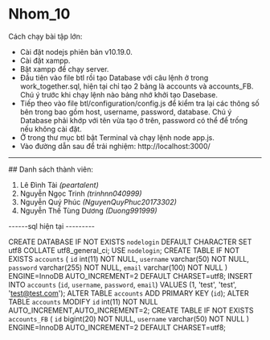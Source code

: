 ﻿# Nhom_10 

Cách chạy bài tập lớn:
- Cài đặt nodejs phiên bản v10.19.0.
- Cài đặt xampp.
- Bật xampp để chạy server.
- Đầu tiên vào file btl rồi tạo Database với câu lệnh ở trong work_together.sql, hiện tại chỉ tạo 2 bảng là accounts và accounts_FB. Chú ý trước khi chạy lệnh nào bảng nhớ khởi tạo Dasebase.
- Tiếp theo vào file btl/configuration/config.js để kiểm tra lại các thông số bên trong bao gồm host, username, password, database. Chú ý Database phải khớp với tên vừa tạo ở trên, password có thể để trống nếu không cài đặt.
- Ở trong thư mục btl bật Terminal và chạy lệnh node app.js.
- Vào đường dẫn sau để trải nghiệm: http://localhost:3000/

***
﻿## Danh sách thành viên:
1. Lê Đình Tài *(peartalent)*
2. Nguyễn Ngọc Trinh *(trinhnn040999)*
3. Nguyễn Quý Phúc *(NguyenQuyPhuc20173302)*
4. Nguyễn Thế Tùng Dương *(Duong991999)*


------sql hiện tại ---------

CREATE DATABASE IF NOT EXISTS `nodelogin` DEFAULT CHARACTER SET utf8 COLLATE utf8_general_ci;
USE `nodelogin`;
CREATE TABLE IF NOT EXISTS `accounts` (
  `id` int(11) NOT NULL,
  `username` varchar(50) NOT NULL,
  `password` varchar(255) NOT NULL,
  `email` varchar(100) NOT NULL
) ENGINE=InnoDB AUTO_INCREMENT=2 DEFAULT CHARSET=utf8;
INSERT INTO `accounts` (`id`, `username`, `password`, `email`) VALUES (1, 'test', 'test', 'test@test.com');
ALTER TABLE `accounts` ADD PRIMARY KEY (`id`);
ALTER TABLE `accounts` MODIFY `id` int(11) NOT NULL AUTO_INCREMENT,AUTO_INCREMENT=2;
CREATE TABLE IF NOT EXISTS `accounts_FB` (
  `id` bigint(20) NOT NULL,
  `username` varchar(50) NOT NULL
) ENGINE=InnoDB AUTO_INCREMENT=2 DEFAULT CHARSET=utf8;


